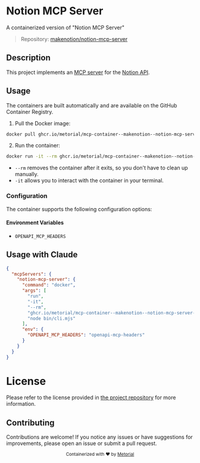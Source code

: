
# Notion MCP Server

A containerized version of "Notion MCP Server"

> Repository: [makenotion/notion-mcp-server](https://github.com/makenotion/notion-mcp-server)

## Description

This project implements an [MCP server](https://spec.modelcontextprotocol.io/) for the [Notion API](https://developers.notion.com/reference/intro).


## Usage

The containers are built automatically and are available on the GitHub Container Registry.

1. Pull the Docker image:

```bash
docker pull ghcr.io/metorial/mcp-container--makenotion--notion-mcp-server--notion-mcp-server
```

2. Run the container:

```bash
docker run -it --rm ghcr.io/metorial/mcp-container--makenotion--notion-mcp-server--notion-mcp-server 
```

- `--rm` removes the container after it exits, so you don't have to clean up manually.
- `-it` allows you to interact with the container in your terminal.


### Configuration

The container supports the following configuration options:




#### Environment Variables

- `OPENAPI_MCP_HEADERS`




## Usage with Claude

```json
{
  "mcpServers": {
    "notion-mcp-server": {
      "command": "docker",
      "args": [
        "run",
        "-it",
        "--rm",
        "ghcr.io/metorial/mcp-container--makenotion--notion-mcp-server--notion-mcp-server",
        "node bin/cli.mjs"
      ],
      "env": {
        "OPENAPI_MCP_HEADERS": "openapi-mcp-headers"
      }
    }
  }
}
```

# License

Please refer to the license provided in [the project repository](https://github.com/makenotion/notion-mcp-server) for more information.

## Contributing

Contributions are welcome! If you notice any issues or have suggestions for improvements, please open an issue or submit a pull request.

<div align="center">
  <sub>Containerized with ❤️ by <a href="https://metorial.com">Metorial</a></sub>
</div>
  